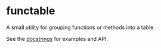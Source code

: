 functable
=========

A small utility for grouping functions or methods into a table.

See the [docstrings](https://github.com/nejucomo/functable/blob/master/functable.py)
for examples and API.
